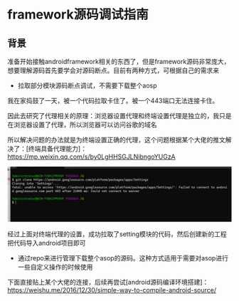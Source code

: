 # framework源码调试指南

## 背景

准备开始接触androidframework相关的东西了，但是framework源码非常庞大，想要理解源码首先要学会对源码断点。目前有两种方式，可根据自己的需求来
- 拉取部分模块源码断点调试，不需要下载整个aosp


 我在家捣鼓了一天，被一个代码拉取卡住了。被一个443端口无法连接卡住。
 
 因此去研究了代理相关的原理：浏览器设置代理和终端设置代理是独立的，我只是在浏览器设置了代理，所以浏览器可以访问谷歌的域名

 所以解决问题的办法就是为终端设置正确的代理，这个问题根据某个大佬的推文解决了：[终端具备代理能力]：https://mp.weixin.qq.com/s/by0LgHHSGJLNibngoYUGzA

 ![alt text](ba015195ef2e90d62bd321309580932.png)


经过上面对终端代理的设置，成功拉取了setting模块的代码，然后创建新的工程把代码导入android项目即可




- 通过repo来进行管理下载整个asop的源码。这种方式适用于需要对asop进行一些自定义操作的时候使用

下面直接贴上某个大佬的连接，后续再尝试[android源码编译环境搭建]：https://weishu.me/2016/12/30/simple-way-to-compile-android-source/